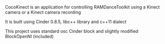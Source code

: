 CocoKinect is an application for controlling RAMDanceToolkit using a Kinect camera or a Kinect camera recording

It is built using Cinder 0.8.5, libc++ library and c++11 dialect

This project uses standard osc Cinder block and slightly modified BlockOpenNI (included) 